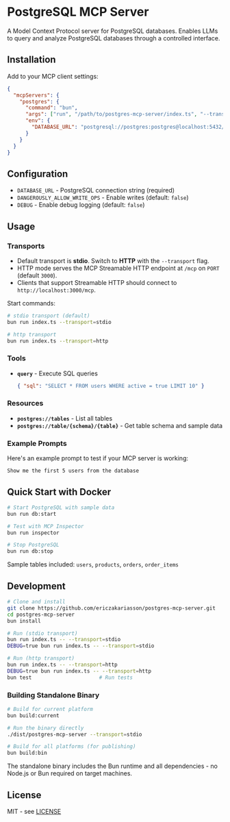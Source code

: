# PostgreSQL MCP Server

A Model Context Protocol server for PostgreSQL databases. Enables LLMs to query and analyze PostgreSQL databases through a controlled interface.

## Installation

Add to your MCP client settings:

```json
{
  "mcpServers": {
    "postgres": {
      "command": "bun",
      "args": ["run", "/path/to/postgres-mcp-server/index.ts", "--transport", "stdio"],
      "env": {
        "DATABASE_URL": "postgresql://postgres:postgres@localhost:5432/postgres"
      }
    }
  }
}
```

## Configuration

- `DATABASE_URL` - PostgreSQL connection string (required)
- `DANGEROUSLY_ALLOW_WRITE_OPS` - Enable writes (default: `false`)
- `DEBUG` - Enable debug logging (default: `false`)

## Usage

### Transports

- Default transport is **stdio**. Switch to **HTTP** with the `--transport` flag.
- HTTP mode serves the MCP Streamable HTTP endpoint at `/mcp` on `PORT` (default `3000`).
- Clients that support Streamable HTTP should connect to `http://localhost:3000/mcp`.

Start commands:

```bash
# stdio transport (default)
bun run index.ts --transport=stdio

# http transport
bun run index.ts --transport=http
```

### Tools

- **`query`** - Execute SQL queries
  ```json
  { "sql": "SELECT * FROM users WHERE active = true LIMIT 10" }
  ```

### Resources

- **`postgres://tables`** - List all tables
- **`postgres://table/{schema}/{table}`** - Get table schema and sample data

### Example Prompts

Here's an example prompt to test if your MCP server is working:

```
Show me the first 5 users from the database
```

## Quick Start with Docker

```bash
# Start PostgreSQL with sample data
bun run db:start

# Test with MCP Inspector
bun run inspector

# Stop PostgreSQL
bun run db:stop
```

Sample tables included: `users`, `products`, `orders`, `order_items`

## Development

```bash
# Clone and install
git clone https://github.com/ericzakariasson/postgres-mcp-server.git
cd postgres-mcp-server
bun install

# Run (stdio transport)
bun run index.ts -- --transport=stdio
DEBUG=true bun run index.ts -- --transport=stdio

# Run (http transport)
bun run index.ts -- --transport=http
DEBUG=true bun run index.ts -- --transport=http
bun test                      # Run tests
```

### Building Standalone Binary

```bash
# Build for current platform
bun build:current

# Run the binary directly
./dist/postgres-mcp-server --transport=stdio

# Build for all platforms (for publishing)
bun build:bin
```

The standalone binary includes the Bun runtime and all dependencies - no Node.js or Bun required on target machines.

## License

MIT - see [LICENSE](LICENSE)